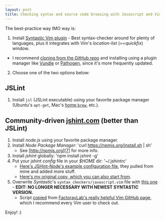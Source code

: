 ```yaml
---
layout: post
title: Checking syntax and source code browsing with Javascript and Vim
---
```


The best-practice way IMO way is:

 1. Install [Syntastic Vim plugin][1] - Best syntax-checker around for plenty of languages, plus it integrates with Vim's *location-list* (==*quickfix*) window.
   - I recommend [cloning from the GitHub repo][2] and installing using a plugin manager like [Vundle][3] or [Pathogen][4], since it's more frequently updated.
 2. Choose one of the two options below:

JSLint
------------------

 1. Install `jsl` (JSLint executable) using your favorite package manager (Ubuntu's `apt-get`, Mac's [home `brew`][5], etc.).

Community-driven [jshint.com][6] (better than JSLint)
----------------------------------------

 1. Install *node.js* using your favorite package manager.
 2. Install *Node Package Manager*: 'curl https://npmjs.org/install.sh | sh'
    - See [http://npmjs.org][7] for more info.
 3. Install *jshint* globally: 'npm install jshint -g'
 4. Put your jshint *config* file in your *$HOME* dir: '~/.jshintrc'
    - [Here's JSHint-Node's example configuration file][12], they pulled from mine and added more stuff.
    - [Here's my original copy, which you can also start from][8].
 4. Overwrite *Syntastic*'s `syntax_checkers/javascript.vim` file with [this one][9] - **EDIT: NO LONGER NECESSARY WITH NEWEST SYNTASTIC VERSION.**
    - Script [copied][10] from [FactorayLab's really helpful Vim GitHub page][11], which I recommend every Vim user to check out.

Enjoy! :)


  [1]: http://www.vim.org/scripts/script.php?script_id=2736
  [2]: https://github.com/scrooloose/syntastic/
  [3]: https://github.com/gmarik/vundle
  [4]: http://www.vim.org/scripts/script.php?script_id=2332
  [5]: http://mxcl.github.com/homebrew/
  [6]: http://jshint.com
  [7]: http://npmjs.org
  [8]: https://github.com/oryband/dotfiles/blob/master/jshintrc
  [9]: https://github.com/factorylabs/vimfiles/blob/master/home/.vim/syntax_checkers/javascript.vim
  [10]: https://github.com/factorylabs/vimfiles/blob/master/home/.vim/syntax_checkers/javascript.vim
  [11]: https://github.com/factorylabs/vimfiles/
  [12]: https://github.com/jshint/jshint/blob/master/examples/.jshintrc
